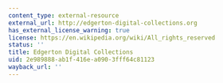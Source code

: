 ```yaml
---
content_type: external-resource
external_url: http://edgerton-digital-collections.org
has_external_license_warning: true
license: https://en.wikipedia.org/wiki/All_rights_reserved
status: ''
title: Edgerton Digital Collections
uid: 2e989888-ab1f-416e-a090-3fff64c81123
wayback_url: ''
---
```

